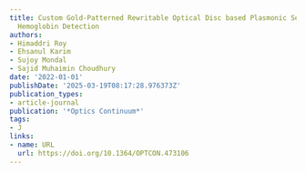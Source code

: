 ```yaml
---
title: Custom Gold-Patterned Rewritable Optical Disc based Plasmonic Sensor for Blood
  Hemoglobin Detection
authors:
- Himaddri Roy
- Ehsanul Karim
- Sujoy Mondal
- Sajid Muhaimin Choudhury
date: '2022-01-01'
publishDate: '2025-03-19T08:17:28.976373Z'
publication_types:
- article-journal
publication: '*Optics Continuum*'
tags:
- J
links:
- name: URL
  url: https://doi.org/10.1364/OPTCON.473106
---
```


